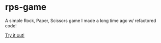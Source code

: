 # rps-game
A simple Rock, Paper, Scissors game I made a long time ago w/ refactored code!

[Try it out!](http://htmlpreview.github.io/?https://github.com/SeanPrice13/rps-game/blob/main/rps.html)
